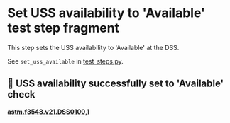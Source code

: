# Set USS availability to 'Available' test step fragment

This step sets the USS availability to 'Available' at the DSS.

See `set_uss_available` in [test_steps.py](test_steps.py).

## 🛑 USS availability successfully set to 'Available' check
**[astm.f3548.v21.DSS0100,1](../../../requirements/astm/f3548/v21.md)**
